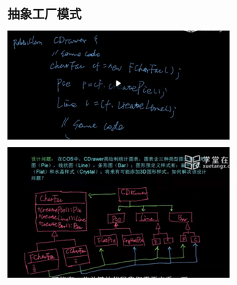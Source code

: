 # 抽象工厂模式

![image](assets/image-20221119201743-vw39s3w.png)​

![image](assets/image-20221119201750-d3l7tq3.png)

​
